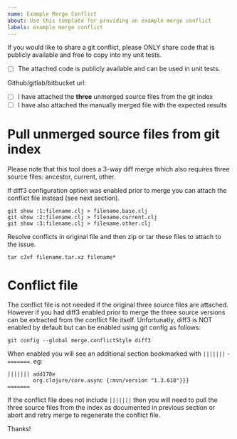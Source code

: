 ```yaml
---
name: Example Merge Conflict
about: Use this template for providing an example merge conflict
labels: example merge conflict
---
```


If you would like to share a git conflict, please ONLY share code that is publicly available and free to copy into my unit tests.

- [ ] The attached code is publicly available and can be used in unit tests.

Github/gitlab/bitbucket url:

- [ ] I have attached the **three** unmerged source files from the git index
- [ ] I have also attached the manually merged file with the expected results

# Pull unmerged source files from git index

Please note that this tool does a 3-way diff merge which also requires three source files: ancestor, current, other.

If diff3 configuration option was enabled prior to merge you can attach the conflict file instead (see next section).

```
git show :1:filename.clj > filename.base.clj
git show :2:filename.clj > filename.current.clj
git show :3:filename.clj > filename.other.clj
```

Resolve conflicts in original file and then zip or tar these files to attach to the issue.

```
tar cJvf filename.tar.xz filename*
```

# Conflict file

The conflict file is not needed if the original three source files are attached. However if you had diff3 enabled prior to merge the three source versions can be extracted from the conflict file itself. Unfortunatly, diff3 is NOT enabled by default but can be enabled using git config as follows:

```
git config --global merge.conflictStyle diff3
```

When enabled you will see an additional section bookmarked with `|||||||` - `=======`. eg:

```
||||||| add178e
        org.clojure/core.async {:mvn/version "1.3.610"}}}
=======
```

If the conflict file does not include `|||||||` then you will need to pull the three source files from the index as documented in previous section or abort and retry merge to regenerate the conflict file.

Thanks!
